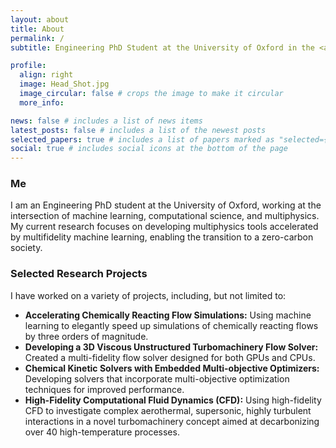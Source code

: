```yaml
---
layout: about
title: About
permalink: /
subtitle: Engineering PhD Student at the University of Oxford in the <a href="https://rosic-group.github.io/rosic-group/">Rosic Group</a> at the <a href="https://oti.eng.ox.ac.uk/">OTI</a>

profile:
  align: right
  image: Head_Shot.jpg
  image_circular: false # crops the image to make it circular
  more_info:

news: false # includes a list of news items
latest_posts: false # includes a list of the newest posts
selected_papers: true # includes a list of papers marked as "selected={true}"
social: true # includes social icons at the bottom of the page
---
```


### **Me**  
I am an Engineering PhD student at the University of Oxford, working at the intersection of machine learning, computational science, and multiphysics. My current research focuses on developing  multiphysics tools accelerated by multifidelity machine learning, enabling the transition to a zero-carbon society.

### **Selected Research Projects**  
I have worked on a variety of projects, including, but not limited to:

- **Accelerating Chemically Reacting Flow Simulations:** Using machine learning to elegantly speed up simulations of chemically reacting flows by three orders of magnitude.
- **Developing a 3D Viscous Unstructured Turbomachinery Flow Solver:** Created a multi-fidelity flow solver designed for both GPUs and CPUs.
- **Chemical Kinetic Solvers with Embedded Multi-objective Optimizers:** Developing solvers that incorporate multi-objective optimization techniques for improved performance.
- **High-Fidelity Computational Fluid Dynamics (CFD):** Using high-fidelity CFD to investigate complex aerothermal, supersonic, highly turbulent interactions in a novel turbomachinery concept aimed at decarbonizing over 40 high-temperature processes.

<!-- Write your biography here. Tell the world about yourself. Link to your favorite [subreddit](http://reddit.com). You can put a picture in, too. The code is already in, just name your picture `prof_pic.jpg` and put it in the `img/` folder.

Put your address / P.O. box / other info right below your picture. You can also disable any of these elements by editing `profile` property of the YAML header of your `_pages/about.md`. Edit `_bibliography/papers.bib` and Jekyll will render your [publications page](/al-folio/publications/) automatically.

Link to your social media connections, too. This theme is set up to use [Font Awesome icons](https://fontawesome.com/) and [Academicons](https://jpswalsh.github.io/academicons/), like the ones below. Add your Facebook, Twitter, LinkedIn, Google Scholar, or just disable all of them.
 -->
